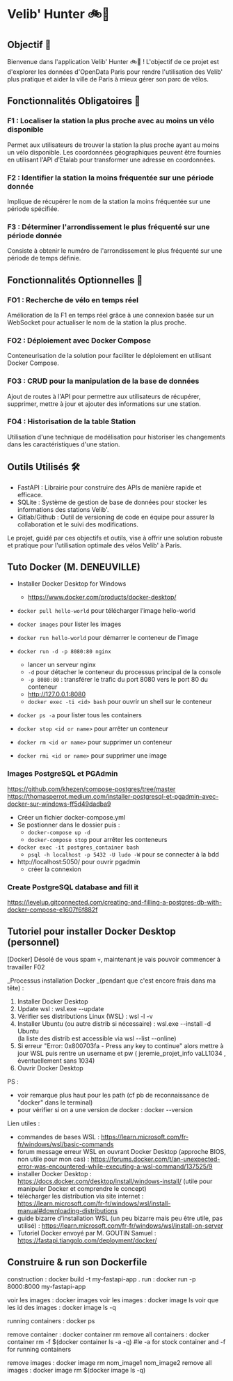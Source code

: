 # Velib' Hunter 🚲🔪

## Objectif 🎯

Bienvenue dans l'application Velib' Hunter 🚲🔪 ! L'objectif de ce projet est d'explorer les données d'OpenData Paris pour rendre l'utilisation des Velib' plus pratique et aider la ville de Paris à mieux gérer son parc de vélos.

## Fonctionnalités Obligatoires 🧐

### F1 : Localiser la station la plus proche avec au moins un vélo disponible

Permet aux utilisateurs de trouver la station la plus proche ayant au moins un vélo disponible. Les coordonnées géographiques peuvent être fournies en utilisant l'API d'Etalab pour transformer une adresse en coordonnées.

### F2 : Identifier la station la moins fréquentée sur une période donnée

Implique de récupérer le nom de la station la moins fréquentée sur une période spécifiée.

### F3 : Déterminer l'arrondissement le plus fréquenté sur une période donnée

Consiste à obtenir le numéro de l'arrondissement le plus fréquenté sur une période de temps définie.

## Fonctionnalités Optionnelles 🚀

### FO1 : Recherche de vélo en temps réel

Amélioration de la F1 en temps réel grâce à une connexion basée sur un WebSocket pour actualiser le nom de la station la plus proche.

### FO2 : Déploiement avec Docker Compose

Conteneurisation de la solution pour faciliter le déploiement en utilisant Docker Compose.

### FO3 : CRUD pour la manipulation de la base de données

Ajout de routes à l'API pour permettre aux utilisateurs de récupérer, supprimer, mettre à jour et ajouter des informations sur une station.

### FO4 : Historisation de la table Station

Utilisation d'une technique de modélisation pour historiser les changements dans les caractéristiques d'une station.

## Outils Utilisés 🛠️

- FastAPI : Librairie pour construire des APIs de manière rapide et efficace.
- SQLite : Système de gestion de base de données pour stocker les informations des stations Velib'.
- Gitlab/Github : Outil de versioning de code en équipe pour assurer la collaboration et le suivi des modifications.

Le projet, guidé par ces objectifs et outils, vise à offrir une solution robuste et pratique pour l'utilisation optimale des vélos Velib' à Paris.


## Tuto Docker (M. DENEUVILLE)
* Installer Docker Desktop for Windows
	* https://www.docker.com/products/docker-desktop/
	
* `docker pull hello-world` pour télécharger l’image hello-world
* `docker images` pour lister les images
* `docker run hello-world` pour démarrer le conteneur de l’image
* `docker run -d -p 8080:80 nginx`
	* lancer un serveur nginx
	* `-d` pour détacher le conteneur du processus principal de la console
	* `-p 8080:80` : transférer le trafic du port 8080 vers le port 80 du conteneur
	* http://127.0.0.1:8080
	* `docker exec -ti <id> bash` pour ouvrir un shell sur le conteneur
* `docker ps -a` pour lister tous les containers
* `docker stop <id or name>` pour arrêter un conteneur
* `docker rm <id or name>` pour supprimer un conteneur
* `docker rmi <id or name>` pour supprimer une image


### Images PostgreSQL et PGAdmin

https://github.com/khezen/compose-postgres/tree/master
https://thomasperrot.medium.com/installer-postgresql-et-pgadmin-avec-docker-sur-windows-ff5d49dadba9

* Créer un fichier docker-compose.yml
* Se postionner dans le dossier puis :
	* `docker-compose up -d`
	* `docker-compose stop` pour arrêter les conteneurs
* `docker exec -it postgres_container bash`
	* `psql -h localhost -p 5432 -U ludo -W` pour se connecter à la bdd
* http://localhost:5050/ pour ouvrir pgadmin
	* créer la connexion
	
### Create PostgreSQL database and fill it

https://levelup.gitconnected.com/creating-and-filling-a-postgres-db-with-docker-compose-e1607f6f882f


## Tutoriel pour installer Docker Desktop (personnel)
[Docker]
Désolé de vous spam 💀, maintenant je vais pouvoir commencer à travailler F02

_Processus installation Docker _(pendant que c'est encore frais dans ma tête) :
1) Installer Docker Desktop
2) Update wsl : wsl.exe --update
3) Vérifier ses distributions Linux (WSL) : wsl -l -v  
4) Installer Ubuntu (ou autre distrib si nécessaire) : wsl.exe --install -d Ubuntu   
(la liste des distrib est accessible via wsl --list --online)
5) Si erreur "Error: 0x800703fa - Press any key to continue" alors mettre à jour WSL puis rentre un username et pw ( jeremie_projet_info vaLL1034 , éventuellement sans 1034)
6) Ouvrir Docker Desktop

PS : 
- voir remarque plus haut pour les path (cf pb de reconnaissance de "docker" dans le terminal)
- pour vérifier si on a une version de docker : docker --version

Lien utiles :
- commandes de bases WSL : https://learn.microsoft.com/fr-fr/windows/wsl/basic-commands
- forum message erreur WSL en ouvrant Docker Desktop (approche BIOS, non utile pour mon cas) : https://forums.docker.com/t/an-unexpected-error-was-encountered-while-executing-a-wsl-command/137525/9
- installer Docker Desktop : https://docs.docker.com/desktop/install/windows-install/
(utile pour manipuler Docker et comprendre le concept)
- télécharger les distribution via site internet : https://learn.microsoft.com/fr-fr/windows/wsl/install-manual#downloading-distributions
- guide bizarre d'installation WSL (un peu bizarre mais peu être utile, pas utilisé) : https://learn.microsoft.com/fr-fr/windows/wsl/install-on-server
- Tutoriel Docker envoyé par M. GOUTIN Samuel : https://fastapi.tiangolo.com/deployment/docker/

## Construire & run son Dockerfile
construction : docker build -t my-fastapi-app .
run : docker run -p 8000:8000 my-fastapi-app

voir les images : docker images
voir les images : docker image ls
voir que les id des images : docker image ls -q

running containers : docker ps

remove container : docker container rm 
remove all containers : docker container rm -f $(docker container ls -a -q) #le -a for stock container and -f for running containers

remove images : docker image rm nom_image1 nom_image2
remove all images : docker image rm $(docker image ls -q) 
